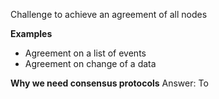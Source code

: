 Challenge to achieve an agreement of all nodes 


**Examples**
- Agreement on a list of events
- Agreement on change of a data


**Why we need consensus protocols**
Answer: To 